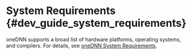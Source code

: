 System Requirements {#dev_guide_system_requirements}
====================================================

oneDNN supports a broad list of hardware platforms, operating systems, and compilers. 
For details, see [oneDNN System Requirements](https://github.com/uxlfoundation/oneDNN?tab=readme-ov-file#system-requirements).
